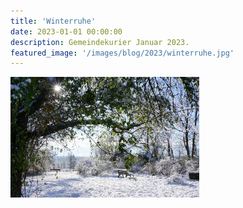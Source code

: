 ```yaml
---
title: 'Winterruhe'
date: 2023-01-01 00:00:00
description: Gemeindekurier Januar 2023.
featured_image: '/images/blog/2023/winterruhe.jpg'
---
```


<img src="/images/blog/2023/winterruhe.jpg"  width="60%" height="60%">
